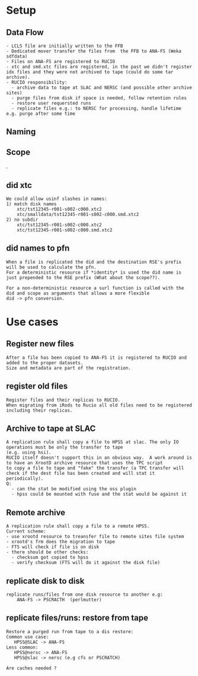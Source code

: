 
# Setup

## Data Flow

    - LCLS file are initially written to the FFB
    - Dedicated mover transfer the files from  the FFB to ANA-FS (Weka sdfdata)
    - Files on ANA-FS are registered to RUCIO
    - xtc and smd.xtc files are registered, in the past we didn't register idx files and they were not archived to tape (could do some tar archive).
    - RUCIO responsibility:
      - archive data to tape at SLAC and NERSC (and possible other archive sites)
      - purge files from disk if space is needed, follow retention rules
      - restore user requersted runs
      - replicate files e.g.: to NERSC for processing, handle lifetime e.g. purge after some time

## Naming

## Scope
   <instr>.<expt>

## did xtc

    We could allow usinf slashes in names:
    1) match disk names
        xtc/tst12345-r001-s002-c000.xtc2
        xtc/smalldata/tst12345-r001-s002-c000.smd.xtc2
    2) no subdir
        xtc/tst12345-r001-s002-c000.xtc2
        xtc/tst12345-r001-s002-c000.smd.xtc2

## did names to pfn

    When a file is replicated the did and the destination RSE's prefix will be used to calculate the pfn.
    For a deterministic resource if *identity* is used the did name is just prepended to the RSE prefix (What about the scope??).

    For a non-deterministic resource a surl function is called with the did and scope as arguments that allows a more flexible
    did -> pfn conversion.


# Use cases

## Register new files

    After a file has been copied to ANA-FS it is registered to RUCIO and added to the proper datasets.
    Size and metadata are part of the registration.

## register old files

    Register files and their replicas to RUCIO.
    When migrating from iRods to Rucio all old files need to be registered including their replicas.

## Archive to tape at SLAC

    A replication rule shall copy a file to HPSS at slac. The only IO operations must be only the transfer to tape
    (e.g. using hsi).
    RUCIO itself doesn't support this in an obvious way.  A work around is to have an XrootD archive resource that uses the TPC script
    to copy a file to tape and "fake" the transfer (a TPC transfer will check if the dest file has been created and will stat it periodically).
    Q:
      - can the stat be modified using the oss plugin
      - hpss could be mounted with fuse and the stat would be against it

## Remote archive

    A replication rule shall copy a file to a remote HPSS.
    Current scheme:
    - use xrootd resource to treansfer file to remote sites file system
    - xrootd's frm does the migration to tape
    - FTS will check if file is on disk
    - there should be other checks:
      - checksum got copied to hpss
      - verify checksum (FTS will do it against the disk file)

## replicate disk to disk

    replicate runs/files from one disk resource to another e.g:
        ANA-FS -> PSCRACTH  (perlmutter)

## replicate files/runs:  restore from tape

    Restore a purged run from tape to a dis restore:
    Common use case:
       HPSS@SLAC -> ANA-FS
    Less common:
       HPSS@nersc -> ANA-FS
       HPSS@slac -> nersc (e.g cfs or PSCRATCH)

    Are caches needed ? 

